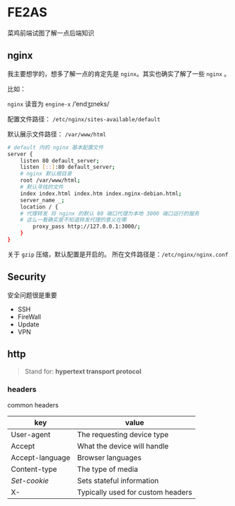 # FE2AS

菜鸡前端试图了解一点后端知识

## nginx

我主要想学的，想多了解一点的肯定先是 `nginx`。其实也确实了解了一些 `nginx` 。

比如：

`nginx` 读音为 `engine-x` /’endʒɪneks/

配置文件路径：
`/etc/nginx/sites-available/default`

默认展示文件路径：
`/var/www/html`

```bash
# default 内的 nginx 基本配置文件
server {
	listen 80 default_server;
	listen [::]:80 default_server;
	# nginx 默认根目录
	root /var/www/html;
	# 默认寻找的文件
	index index.html index.htm index.nginx-debian.html;
	server_name _;
	location / {
    # 代理转发 将 nginx 的默认 80 端口代理为本地 3000 端口运行的服务
    # 这么一看确实是不知道转发代理的意义在哪
		proxy_pass http://127.0.0.1:3000/;
	}
}
```

关于 `gzip` 压缩，默认配置是开启的。
所在文件路径是：`/etc/nginx/nginx.conf`

## Security

安全问题很是重要

- SSH
- FireWall
- Update
- VPN

## http

> Stand for: **hypertext transport protocol**

### headers

common headers

| key             | value                             |
| --------------- | --------------------------------- |
| User-agent      | The requesting device type        |
| Accept          | What the device will handle       |
| Accept-language | Browser languages                 |
| Content-type    | The type of media                 |
| _Set-cookie_    | Sets stateful information         |
| X-              | Typically used for custom headers |
